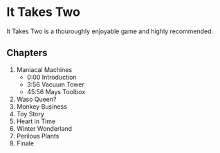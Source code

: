 # It Takes Two

It Takes Two is a thouroughly enjoyable game and highly recommended.

## Chapters
1. Maniacal Machines
    - 0:00 Introduction
    - 3:56 Vacuum Tower
    - 45:56 Mays Toolbox
2. Waso Queen?
3. Monkey Business
4. Toy Story
5. Heart in Time
6. Winter Wonderland
7. Perilous Plants
8. Finale